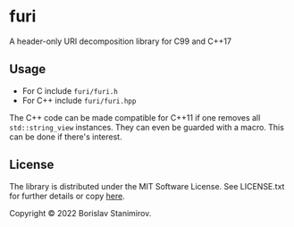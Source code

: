 # furi

A header-only URI decomposition library for C99 and C++17

## Usage

* For C include `furi/furi.h`
* For C++ include `furi/furi.hpp`

The C++ code can be made compatible for C++11 if one removes all `std::string_view` instances. They can even be guarded with a macro. This can be done if there's interest.

## License

The library is distributed under the MIT Software License. See LICENSE.txt for further details or copy [here](http://opensource.org/licenses/MIT).

Copyright &copy; 2022 Borislav Stanimirov.
